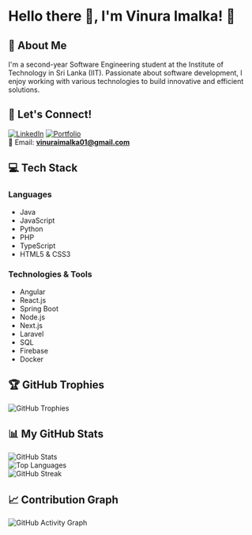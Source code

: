 # Hello there 👋, I'm Vinura Imalka! 🚀  

## 🌟 About Me  
I'm a second-year Software Engineering student at the Institute of Technology in Sri Lanka (IIT). Passionate about software development, I enjoy working with various technologies to build innovative and efficient solutions.  

## 🔗 Let's Connect!  
[![LinkedIn](https://img.shields.io/badge/LinkedIn-Profile-blue?logo=linkedin)]([https://linkedin.com/in/YOUR-LINKEDIN](https://www.linkedin.com/in/vinura-imalka-549251296/))   
[![Portfolio](https://img.shields.io/badge/Portfolio-Website-green?logo=web)](https://YOUR-PORTFOLIO)  
📧 Email: **vinuraimalka01@gmail.com**  

## 💻 Tech Stack  

### Languages  
- Java  
- JavaScript  
- Python  
- PHP  
- TypeScript  
- HTML5 & CSS3  

### Technologies & Tools  
- Angular  
- React.js  
- Spring Boot  
- Node.js 
- Next.js 
- Laravel  
- SQL  
- Firebase  
- Docker  

## 🏆 GitHub Trophies  
![GitHub Trophies](https://github-profile-trophy.vercel.app/?username=VinuraImalka&theme=darkhub)  

## 📊 My GitHub Stats  
![GitHub Stats](https://github-readme-stats.vercel.app/api?username=VinuraImalka&show_icons=true&theme=radical)  
![Top Languages](https://github-readme-stats.vercel.app/api/top-langs/?username=VinuraImalka&layout=compact&theme=radical)  
![GitHub Streak](https://streak-stats.demolab.com/?user=VinuraImalka&theme=radical)

## 📈 Contribution Graph  
![GitHub Activity Graph](https://github-readme-activity-graph.cyclic.app/graph?username=VinuraImalka&theme=github)

